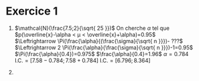 # Exercice 1
1) $\mathcal{N}(\frac{7.5;2}{\sqrt{ 25 }})$
	   On cherche $\alpha$ tel que $p(\overline{x}-\alpha < µ < \overline{x}+\alpha)=0.95$
	   $\Leftrightarrow \Pi(\frac{\alpha}{(\frac{\sigma}{\sqrt{ n }}})- ???$
	   $\Leftrightarrow 2 \Pi(\frac{\alpha}{\frac{\sigma}{\sqrt{ n }}})-1=0.95$
	$\Pi(\frac{\alpha}{0.4})=0.975$
	$\frac{\alpha}{0.4}=1.96$
	$\alpha=0.784$
	$\text{I.C.}=[7.58 - 0.784; 7.58 + 0.784]$
	$\text{I.C.}=[6.796; 8.364]$

2) 
